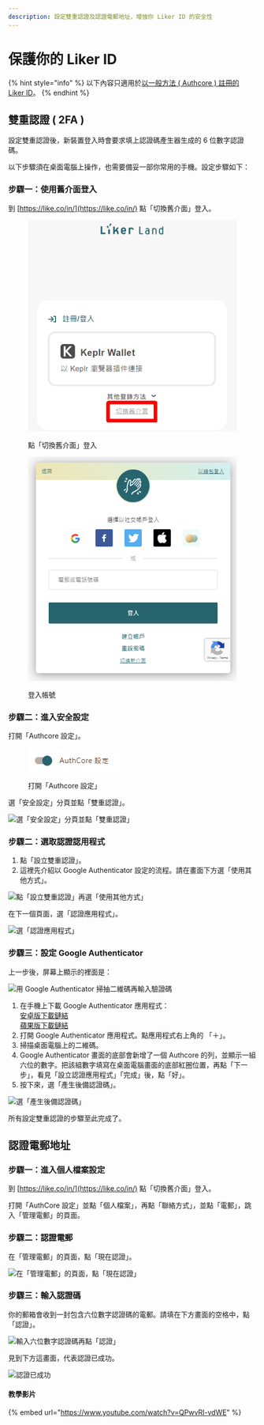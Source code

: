 ```yaml
---
description: 設定雙重認證及認證電郵地址，增強你 Liker ID 的安全性
---
```


# 保護你的 Liker ID

{% hint style="info" %}
以下內容只適用於[以一般方法 ( Authcore ) 註冊的 Liker ID](./)。
{% endhint %}

## 雙重認證 ( 2FA ) <a href="#2fa" id="2fa"></a>

設定雙重認證後，新裝置登入時會要求填上認證碼產生器生成的 6 位數字認證碼。

以下步驟須在桌面電腦上操作，也需要備妥一部你常用的手機。設定步驟如下：

### 步驟一：使用舊介面登入

到 [https://like.co/in/](https://like.co/in/) 點「切換舊介面」登入。

<figure><img src="../../../.gitbook/assets/resetpassword-0.png" alt=""><figcaption><p>點「切換舊介面」登入</p></figcaption></figure>

<figure><img src="../../../.gitbook/assets/legacy login.png" alt=""><figcaption><p>登入帳號</p></figcaption></figure>

### 步驟二：進入安全設定

打開「Authcore 設定」。

<figure><img src="../../../.gitbook/assets/Authcore settings.png" alt=""><figcaption><p>打開「Authcore 設定」</p></figcaption></figure>

選「安全設定」分頁並點「雙重認證」。

![選「安全設定」分頁並點「雙重認證」](../../../.gitbook/assets/IMG\_2343.jpg)

### 步驟二：選取認證認用程式

1. 點「設立雙重認證」。
2. 這裡先介紹以 Google Authenticator 設定的流程。請在畫面下方選「使用其他方式」。

![點「設立雙重認證」再選「使用其他方式」](<../../../.gitbook/assets/choose-2fa-method (1).png>)

在下一個頁面，選「認證應用程式」。

![選「認證應用程式」](../../../.gitbook/assets/IMG\_2346a.jpg)

### 步驟三：設定 Google Authenticator

上一步後，屏幕上顯示的裡面是：

![用 Google Authenticator 掃抽二維碼再輸入驗證碼](../../../.gitbook/assets/2fa-google-authenticator.png)

1. 在手機上下載 Google Authenticator 應用程式：\
   [安卓版下載鏈結](https://play.google.com/store/apps/details?id=com.google.android.apps.authenticator2\&hl=zh\_TW)\
   [蘋果版下載鏈結](https://apps.apple.com/hk/app/google-authenticator/id388497605)
2. 打開 Google Authenticator 應用程式。點應用程式右上角的 「＋」。
3. 掃描桌面電腦上的二維碼。
4. Google Authenticator 畫面的底部會新增了一個 Authcore 的列，並顯示一組六位的數字。把該組數字填寫在桌面電腦畫面的底部紅圈位置，再點「下一步」，看見「設立認證應用程式」「完成」後，點「好」。
5. 按下來，選「產生後備認證碼」。

![選「產生後備認證碼」](../../../.gitbook/assets/2fa-backup-screen.png)

所有設定雙重認證的步驟至此完成了。

## 認證電郵地址 <a href="#confirm-your-email-address" id="confirm-your-email-address"></a>

### 步驟一：進入個人檔案設定

到 [https://like.co/in/](https://like.co/in/) 點「切換舊介面」登入。

打開「AuthCore 設定」並點「個人檔案」，再點「聯絡方式」，並點「電郵」，跳入「管理電郵」的頁面。

### 步驟二：認證電郵

在「管理電郵」的頁面，點「現在認證」。

![在「管理電郵」的頁面，點「現在認證」](../../../.gitbook/assets/auth-email-1.png)

### 步驟三：輸入認證碼

你的郵箱會收到一封包含六位數字認證碼的電郵。請填在下方畫面的空格中，點「認證」。

![輸入六位數字認證碼再點「認證」](https://downloads.intercomcdn.com/i/o/171962025/7a29375736dc15a5f3eb9909/image.png)

見到下方這畫面，代表認證已成功。

![認證已成功](../../../.gitbook/assets/auth-email-3.png)

#### 教學影片

{% embed url="https://www.youtube.com/watch?v=QPwvRI-vdWE" %}
